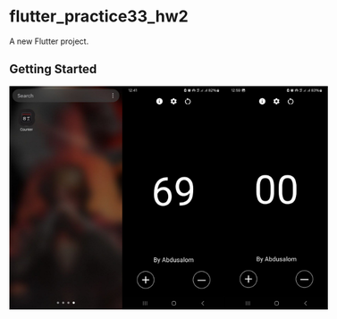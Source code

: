 # flutter_practice33_hw2

A new Flutter project.

## Getting Started




<div style="display: flex; gap: 10;">
  <img src="assets/images/ready_product2.jpg" alt="image1" width="300" height="400">
  <img src="assets/images/ready_product.jpg" alt="image2" width="300" height="400">
  <img src="assets/images/ready_product3.jpg" alt="image2" width="300" height="400">
</div>
